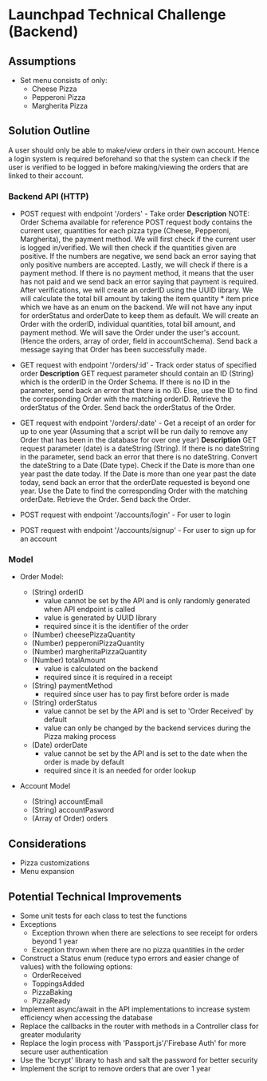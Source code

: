 # Launchpad Technical Challenge (Backend)
## Assumptions
* Set menu consists of only:
    * Cheese Pizza
    * Pepperoni Pizza
    * Margherita Pizza

## Solution Outline
A user should only be able to make/view orders in their own account.
Hence a login system is required beforehand so that the system can check if the user is verified to be logged in before making/viewing the orders that are linked to their account. 

### Backend API (HTTP)
* POST request with endpoint '/orders' - Take order
    **Description**
    NOTE: Order Schema available for reference
    POST request body contains the current user, 
    quantities for each pizza type (Cheese, Pepperoni, Margherita),
    the payment method. 
    We will first check if the current user is logged in/verified.
    We will then check if the quantities given are positive.
    If the numbers are negative, we send back an error saying that 
    only positive numbers are accepted. 
    Lastly, we will check if there is a payment method. 
    If there is no payment method, it means that the user has not paid 
    and we send back an error saying that payment is required. 
    After verifications, we will create an orderID using the UUID library.
    We will calculate the total bill amount by taking the 
    item quantity * item price which we have as an enum on the backend.
    We will not have any input for orderStatus and orderDate to keep them as default.
    We will create an Order with the orderID, individual quantities, 
    total bill amount, and payment method. 
    We will save the Order under the user's account.
    (Hence the orders, array of order, field in accountSchema).
    Send back a message saying that Order has been successfully made.  

* GET request with endpoint '/orders/:id' - Track order status of specified order
    **Description**
    GET request parameter should contain an ID (String) 
    which is the orderID in the Order Schema. 
    If there is no ID in the parameter, send back an error that there is no ID.
    Else, use the ID to find the corresponding Order with the matching orderID.
    Retrieve the orderStatus of the Order.
    Send back the orderStatus of the Order. 

* GET request with endpoint '/orders/:date' - Get a receipt of an order for up to one year (Assuming that a script will be run daily to remove any Order that has been in the database for over one year)
    **Description**
    GET request parameter (date) is a dateString (String).
    If there is no dateString in the parameter, send back an error that there is no dateString.
    Convert the dateString to a Date (Date type).
    Check if the Date is more than one year past the date today.
    If the Date is more than one year past the date today, send back an error 
    that the orderDate requested is beyond one year. 
    Use the Date to find the corresponding Order with the matching orderDate.
    Retrieve the Order.
    Send back the Order. 

* POST request with endpoint '/accounts/login' - For user to login
* POST request with endpoint '/accounts/signup' - For user to sign up for an account

### Model
* Order Model:
    * (String) orderID 
        * value cannot be set by the API and is only randomly generated when API endpoint is called
        * value is generated by UUID library
        * required since it is the identifier of the order
    * (Number) cheesePizzaQuantity
    * (Number) pepperoniPizzaQuantity
    * (Number) margheritaPizzaQuantity
    * (Number) totalAmount
        * value is calculated on the backend
        * required since it is required in a receipt
    * (String) paymentMethod
        * required since user has to pay first before order is made
    * (String) orderStatus 
        * value cannot be set by the API and is set to 'Order Received' by default
        * value can only be changed by the backend services during the Pizza making process
    * (Date) orderDate 
        * value cannot be set by the API and is set to the date when the order is made by default
        * required since it is an needed for order lookup

* Account Model
    * (String) accountEmail
    * (String) accountPasword
    * (Array of Order) orders

## Considerations
* Pizza customizations
* Menu expansion

## Potential Technical Improvements
* Some unit tests for each class to test the functions
* Exceptions
    * Exception thrown when there are selections to see receipt for orders beyond 1 year
    * Exception thrown when there are no pizza quantities in the order
* Construct a Status enum (reduce typo errors and easier change of values) with the following options:
    * OrderReceived
    * ToppingsAdded
    * PizzaBaking
    * PizzaReady
* Implement async/await in the API implementations to increase system efficiency when accessing the database
* Replace the callbacks in the router with methods in a Controller class for greater modularity
* Replace the login process with 'Passport.js'/'Firebase Auth' for more secure user authentication
* Use the 'bcrypt' library to hash and salt the password for better security
* Implement the script to remove orders that are over 1 year

